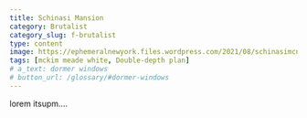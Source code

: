 ```yaml
---
title: Schinasi Mansion
category: Brutalist
category_slug: f-brutalist
type: content
image: https://ephemeralnewyork.files.wordpress.com/2021/08/schinasimcny1909x2010.28.118.jpg
tags: [mckim meade white, Double-depth plan]
# a_text: dormer windows
# button_url: /glossary/#dormer-windows
---
```


lorem itsupm....
